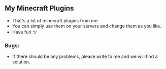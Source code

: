 ## My Minecraft Plugins

- That's a lot of minecraft plugins from me.
- You can simply use them on your servers and change them as you like.
- Have fun ツ

### Bugs:
- If there should be any problems, please write to me and we will find a solution.
